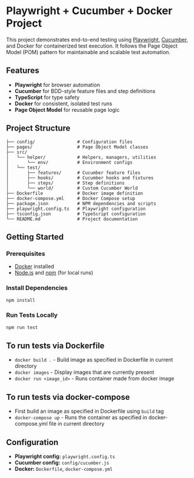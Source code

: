 # Playwright + Cucumber + Docker Project

This project demonstrates end-to-end testing using [Playwright](https://playwright.dev/), [Cucumber](https://cucumber.io/), and Docker for containerized test execution. It follows the Page Object Model (POM) pattern for maintainable and scalable test automation.

## Features
- **Playwright** for browser automation
- **Cucumber** for BDD-style feature files and step definitions
- **TypeScript** for type safety
- **Docker** for consistent, isolated test runs
- **Page Object Model** for reusable page logic

## Project Structure
```
├── config/                # Configuration files
├── pages/                 # Page Object Model classes
├── src/
│   └── helper/            # Helpers, managers, utilities
│       └── env/           # Environment configs
│   └── test/
│       ├── features/      # Cucumber feature files
│       ├── hooks/         # Cucumber hooks and fixtures
│       ├── steps/         # Step definitions
│       └── world/         # Custom Cucumber World
├── Dockerfile             # Docker image definition
├── docker-compose.yml     # Docker Compose setup
├── package.json           # NPM dependencies and scripts
├── playwright.config.ts   # Playwright configuration
├── tsconfig.json          # TypeScript configuration
└── README.md              # Project documentation
```

## Getting Started

### Prerequisites
- [Docker](https://www.docker.com/get-started) installed
- [Node.js](https://nodejs.org/) and [npm](https://www.npmjs.com/) (for local runs)

### Install Dependencies
```bash
npm install
```

### Run Tests Locally
```bash
npm run test
```

## To run tests via Dockerfile
- `docker build .` - Build image as specified in Dockerfile in current directory
- `docker images`  - Display images that are currently present
- `docker run <image_id>` - Runs container made from docker image

## To run tests via docker-compose
- First build an image as specified in Dockerfile using `build` tag
- `docker-compose up` - Runs the container as specified in docker-compose.yml file in current directory

## Configuration
- **Playwright config:** `playwright.config.ts`
- **Cucumber config:** `config/cucumber.js`
- **Docker:** `Dockerfile`, `docker-compose.yml`
